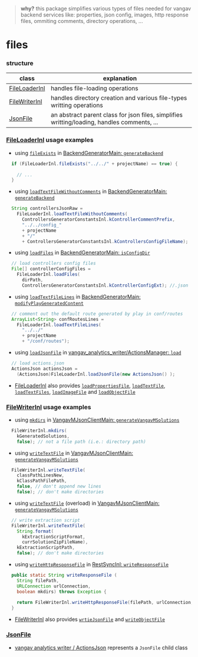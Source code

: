 
> **why?** this package simplifies various types of files needed for vangav backend services like: properties, json config, images, http response files, ommiting comments, directory operations, ...

# files

### structure

| class | explanation |
| ----- | ----------- |
| [FileLoaderInl](https://github.com/vangav/vos_backend/blob/master/src/com/vangav/backend/files/FileLoaderInl.java) | handles file-loading operations |
| [FileWriterInl](https://github.com/vangav/vos_backend/blob/master/src/com/vangav/backend/files/FileWriterInl.java) | handles directory creation and various file-types writting operations |
| [JsonFile](https://github.com/vangav/vos_backend/blob/master/src/com/vangav/backend/files/JsonFile.java) | an abstract parent class for json files, simplifies writting/loading, handles comments, ... |

### [FileLoaderInl](https://github.com/vangav/vos_backend/blob/master/src/com/vangav/backend/files/FileLoaderInl.java) usage examples

+ using [`fileExists`](https://github.com/vangav/vos_backend/blob/master/src/com/vangav/backend/files/FileLoaderInl.java#L86) in [BackendGeneratorMain: `generateBackend`](https://github.com/vangav/vos_backend/blob/adf34054f1cfeaea36d2bcef61d939efb00b88dd/src/com/vangav/backend/backend_generator/BackendGeneratorMain.java#L109)

```java
  if (FileLoaderInl.fileExists("../../" + projectName) == true) {
      
    // ...
  }
```

+ using [`loadTextFileWithoutComments`](https://github.com/vangav/vos_backend/blob/master/src/com/vangav/backend/files/FileLoaderInl.java#L256) in [BackendGeneratorMain: `generateBackend`](https://github.com/vangav/vos_backend/blob/adf34054f1cfeaea36d2bcef61d939efb00b88dd/src/com/vangav/backend/backend_generator/BackendGeneratorMain.java#L183)

```java
  String controllersJsonRaw =
    FileLoaderInl.loadTextFileWithoutComments(
      ControllersGeneratorConstantsInl.kControllerCommentPrefix,
      "../../config_"
      + projectName
      + "/"
      + ControllersGeneratorConstantsInl.kControllersConfigFileName);
```

+ using [`loadFiles`](https://github.com/vangav/vos_backend/blob/master/src/com/vangav/backend/files/FileLoaderInl.java#L352) in [BackendGeneratorMain: `isConfigDir`](https://github.com/vangav/vos_backend/blob/adf34054f1cfeaea36d2bcef61d939efb00b88dd/src/com/vangav/backend/backend_generator/BackendGeneratorMain.java#L278)

```java
  // load controllers config files
  File[] controllerConfigFiles =
    FileLoaderInl.loadFiles(
      dirPath,
      ControllersGeneratorConstantsInl.kControllerConfigExt); //.json
```

+ using [`loadTextFileLines`](https://github.com/vangav/vos_backend/blob/master/src/com/vangav/backend/files/FileLoaderInl.java#L179) in [BackendGeneratorMain: `modifyPlayGeneratedContent`](https://github.com/vangav/vos_backend/blob/adf34054f1cfeaea36d2bcef61d939efb00b88dd/src/com/vangav/backend/backend_generator/BackendGeneratorMain.java#L504)

```java
  // comment out the default route generated by play in conf/routes  
  ArrayList<String> confRoutesLines =
    FileLoaderInl.loadTextFileLines(
      "../../"
      + projectName
      + "/conf/routes");
```

+ using [`loadJsonFile`](https://github.com/vangav/vos_backend/blob/master/src/com/vangav/backend/files/FileLoaderInl.java#L128) in [vangav_analytics_writer/ActionsManager: `load`](https://github.com/vangav/vos_vangav_analytics_writer/blob/39e222517d2946c2b2af1c3998f23b321f9bbd5f/app/com/vangav/vos_vangav_analytics_writer/actions/ActionsManager.java#L205)

```java
  // load actions.json
  ActionsJson actionsJson =
    (ActionsJson)FileLoaderInl.loadJsonFile(new ActionsJson() );
```

+ [FileLoaderInl](https://github.com/vangav/vos_backend/blob/master/src/com/vangav/backend/files/FileLoaderInl.java) also provides [`loadPropertiesFile`](https://github.com/vangav/vos_backend/blob/master/src/com/vangav/backend/files/FileLoaderInl.java#L105), [`loadTextFile`](https://github.com/vangav/vos_backend/blob/master/src/com/vangav/backend/files/FileLoaderInl.java#L146), [`loadTextFiles`](https://github.com/vangav/vos_backend/blob/master/src/com/vangav/backend/files/FileLoaderInl.java#L213), [`loadImageFile`](https://github.com/vangav/vos_backend/blob/master/src/com/vangav/backend/files/FileLoaderInl.java#L402) and [`loadObjectFile`](https://github.com/vangav/vos_backend/blob/master/src/com/vangav/backend/files/FileLoaderInl.java#L420)

### [FileWriterInl](https://github.com/vangav/vos_backend/blob/master/src/com/vangav/backend/files/FileWriterInl.java) usage examples

+ using [`mkdirs`](https://github.com/vangav/vos_backend/blob/master/src/com/vangav/backend/files/FileWriterInl.java#L84) in [VangavMJsonClientMain: `generateVangavMSolutions`](https://github.com/vangav/vos_backend/blob/a32cbc1c7159ddb04db11b33808e1c4f1bec5e74/src/com/vangav/backend/vangav_m/json_client/VangavMJsonClientMain.java#L204)

```java
  FileWriterInl.mkdirs(
    kGeneratedSolutions,
    false); // not a file path (i.e.: directory path)
```

+ using [`writeTextFile`](https://github.com/vangav/vos_backend/blob/master/src/com/vangav/backend/files/FileWriterInl.java#L141) in [VangavMJsonClientMain: `generateVangavMSolutions`](https://github.com/vangav/vos_backend/blob/a32cbc1c7159ddb04db11b33808e1c4f1bec5e74/src/com/vangav/backend/vangav_m/json_client/VangavMJsonClientMain.java#L433)

```java
  FileWriterInl.writeTextFile(
    classPathLinesNew,
    kClassPathFilePath,
    false, // don't append new lines
    false); // don't make directories
```

+ using [`writeTextFile`](https://github.com/vangav/vos_backend/blob/master/src/com/vangav/backend/files/FileWriterInl.java#L183) (overload) in [VangavMJsonClientMain: `generateVangavMSolutions`](https://github.com/vangav/vos_backend/blob/a32cbc1c7159ddb04db11b33808e1c4f1bec5e74/src/com/vangav/backend/vangav_m/json_client/VangavMJsonClientMain.java#L331)

```java
  // write extraction script
  FileWriterInl.writeTextFile(
    String.format(
      kExtractionScriptFormat,
      currSolutionZipFileName),
    kExtractionScriptPath,
    false); // don't make directories
```

+ using [`writeHttpResponseFile`](https://github.com/vangav/vos_backend/blob/master/src/com/vangav/backend/files/FileWriterInl.java#L256) in [RestSyncInl: `writeResponseFile`](https://github.com/vangav/vos_backend/blob/a32cbc1c7159ddb04db11b33808e1c4f1bec5e74/src/com/vangav/backend/networks/rest_client/RestSyncInl.java#L353)

```java
  public static String writeResponseFile (
    String filePath,
    URLConnection urlConnection,
    boolean mkdirs) throws Exception {
    
    return FileWriterInl.writeHttpResponseFile(filePath, urlConnection, mkdirs);
  }
```

+ [FileWriterInl](https://github.com/vangav/vos_backend/blob/master/src/com/vangav/backend/files/FileWriterInl.java) also provides [`wrtieJsonFile`](https://github.com/vangav/vos_backend/blob/master/src/com/vangav/backend/files/FileWriterInl.java#L108) and [`writeObjectFile`](https://github.com/vangav/vos_backend/blob/master/src/com/vangav/backend/files/FileWriterInl.java#L216)

### [JsonFile](https://github.com/vangav/vos_backend/blob/master/src/com/vangav/backend/files/JsonFile.java)

+ [vangav analytics writer / ActionsJson](https://github.com/vangav/vos_vangav_analytics_writer/blob/39e222517d2946c2b2af1c3998f23b321f9bbd5f/app/com/vangav/vos_vangav_analytics_writer/actions/json/ActionsJson.java) represents a `JsonFile` child class
